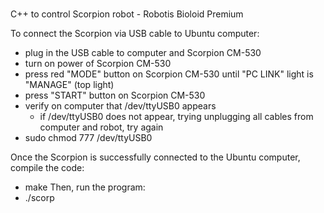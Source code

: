 # 
C++ to control Scorpion robot - Robotis Bioloid Premium

To connect the Scorpion via USB cable to Ubuntu computer:
 - plug in the USB cable to computer and Scorpion CM-530
 - turn on power of Scorpion CM-530
 - press red "MODE" button on Scorpion CM-530 until "PC LINK" light is "MANAGE" (top light)
 - press "START" button on Scorpion CM-530
 - verify on computer that /dev/ttyUSB0 appears
     - if /dev/ttyUSB0 does not appear, trying unplugging all cables from computer and robot, try again
 - sudo chmod 777 /dev/ttyUSB0

 Once the Scorpion is successfully connected to the Ubuntu computer, compile the code:
  - make
 Then, run the program:  
  - ./scorp
